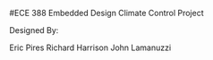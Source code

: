 #ECE 388 Embedded Design Climate Control Project

Designed By:

Eric Pires
Richard Harrison
John Lamanuzzi

